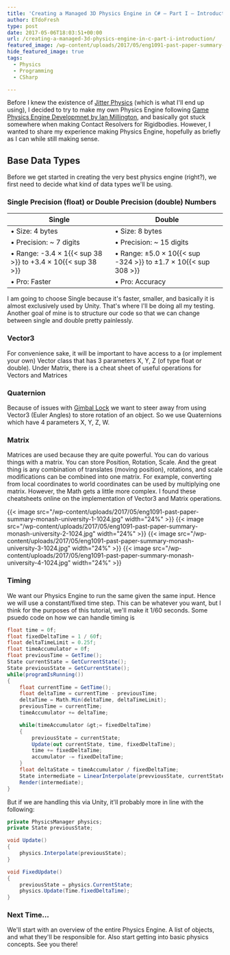 ```yaml
---
title: 'Creating a Managed 3D Physics Engine in C# – Part I – Introduction'
author: ETdoFresh
type: post
date: 2017-05-06T18:03:51+00:00
url: /creating-a-managed-3d-physics-engine-in-c-part-i-introduction/
featured_image: /wp-content/uploads/2017/05/eng1091-past-paper-summary-monash-university-1-1024.jpg
hide_featured_image: true
tags:
  - Physics
  - Programming
  - CSharp

---
```

Before I knew the existence of [Jitter Physics][1] (which is what I'll end up using), I decided to try to make my own Physics Engine following [Game Physics Engine Developmnet by Ian Millington][2], and basically got stuck somewhere when making Contact Resolvers for Rigidbodies. However, I wanted to share my experience making Physics Engine, hopefully as briefly as I can while still making sense.

## Base Data Types

Before we get started in creating the very best physics engine (right?), we first need to decide what kind of data types we'll be using.

### Single Precision (float) or Double Precision (double) Numbers

| Single | Double |
|--------|--------|
| • Size: 4 bytes | • Size: 8 bytes |
| • Precision: ~ 7 digits | • Precision: ~ 15 digits |
| • Range: -3.4 × 1{{< sup 38 >}} to +3.4 × 10{{< sup 38 >}} | • Range: ±5.0 × 10{{< sup -324 >}} to ±1.7 × 10{{< sup 308 >}} |
| • Pro: Faster | • Pro: Accuracy |

I am going to choose Single because it's faster, smaller, and basically it is almost exclusively used by Unity. That's where I'll be doing all my testing. Another goal of mine is to structure our code so that we can change between single and double pretty painlessly.

### Vector3

For convenience sake, it will be important to have access to a (or implement your own) Vector class that has 3 parameters X, Y, Z (of type float or double). Under Matrix, there is a cheat sheet of useful operations for Vectors and Matrices

### Quaternion

Because of issues with [Gimbal Lock][3] we want to steer away from using Vector3 (Euler Angles) to store rotation of an object. So we use Quaternions which have 4 parameters X, Y, Z, W.

### Matrix

Matrices are used because they are quite powerful. You can do various things with a matrix. You can store Position, Rotation, Scale. And the great thing is any combination of translates (moving position), rotations, and scale modifications can be combined into one matrix. For example, converting from local coordinates to world coordinates can be used by multiplying one matrix. However, the Math gets a little more complex. I found these cheatsheets online on the implementation of Vector3 and Matrix operations.

{{< image src="/wp-content/uploads/2017/05/eng1091-past-paper-summary-monash-university-1-1024.jpg" width="24%" >}}
{{< image src="/wp-content/uploads/2017/05/eng1091-past-paper-summary-monash-university-2-1024.jpg" width="24%" >}}
{{< image src="/wp-content/uploads/2017/05/eng1091-past-paper-summary-monash-university-3-1024.jpg" width="24%" >}}
{{< image src="/wp-content/uploads/2017/05/eng1091-past-paper-summary-monash-university-4-1024.jpg" width="24%" >}}

### Timing

We want our Physics Engine to run the same given the same input. Hence we will use a constant/fixed time step. This can be whatever you want, but I think for the purposes of this tutorial, we'll make it 1/60 seconds. Some psuedo code on how we can handle timing is

```c#
float time = 0f;
float fixedDeltaTime = 1 / 60f;
float deltaTimeLimit = 0.25f;
float timeAccumulator = 0f;
float previousTime = GetTime();
State currentState = GetCurrentState();
State previousState = GetCurrentState();
while(programIsRunning())
{
	float currentTime = GetTime();
	float deltaTime = currentTime - previousTime;
	deltaTime = Math.Min(deltaTime, deltaTimeLimit);
	previousTime = currentTime;
	timeAccumulator += deltaTime;

	while(timeAccumulator &gt;= fixedDeltaTime)
	{
		previousState = currentState;
		Update(out currentState, time, fixedDeltaTime);
		time += fixedDeltaTime;
		accumulator -= fixedDeltaTime;
	}
	float deltaState = timeAccumulator / fixedDeltaTime;
	State intermediate = LinearInterpolate(prevviousState, currentState, deltaState);
	Render(intermediate);
}
```

But if we are handling this via Unity, it'll probably more in line with the following:

```c#
private PhysicsManager physics;
private State previousState;

void Update()
{
	physics.Interpolate(previousState);
}

void FixedUpdate()
{
	previousState = physics.CurrentState;
	physics.Update(Time.fixedDeltaTime);
}
```

### Next Time...

We'll start with an overview of the entire Physics Engine. A list of objects, and what they'll be responsible for. Also start getting into basic physics concepts. See you there!

 [1]: https://github.com/mattleibow/jitterphysics
 [2]: https://www.amazon.com/Game-Physics-Engine-Development-Commercial-Grade/dp/0123819768
 [3]: https://en.wikipedia.org/wiki/Gimbal_lock